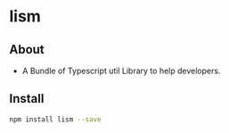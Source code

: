 # lism

## About

- A Bundle of Typescript util Library to help developers.

## Install

```sh
npm install lism --save
```
